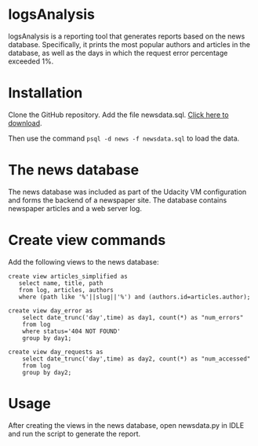 # logsAnalysis
logsAnalysis is a reporting tool that generates reports based on the news database. Specifically, it prints
the most popular authors and articles in the database, as well as the days in which the request error
percentage exceeded 1%. 

# Installation
Clone the GitHub repository. Add the file newsdata.sql. [Click here to download]( https://d17h27t6h515a5.cloudfront.net/topher/2016/August/57b5f748_newsdata/newsdata.zip).

Then use the command `psql -d news -f newsdata.sql` to load the data.

# The news database
The news database was included as part of the Udacity VM configuration and forms the backend of a newspaper site. The database contains newspaper articles and a web server log. 

# Create view commands
Add the following views to the news database:

    create view articles_simplified as
       select name, title, path 
       from log, articles, authors
       where (path like '%'||slug||'%') and (authors.id=articles.author);

    create view day_error as
        select date_trunc('day',time) as day1, count(*) as "num_errors"
        from log 
        where status='404 NOT FOUND' 
        group by day1;

    create view day_requests as
        select date_trunc('day',time) as day2, count(*) as "num_accessed"
        from log 
        group by day2;
        
# Usage
After creating the views in the news database, open newsdata.py in IDLE and run the script to generate the report.
       
       
